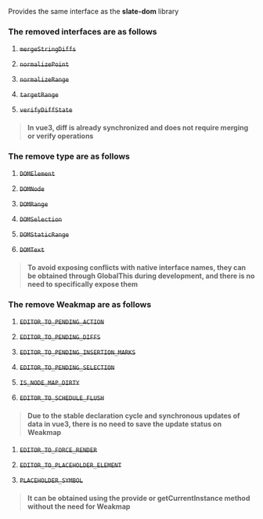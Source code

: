 Provides the same interface as the **slate-dom** library

### The removed interfaces are as follows

1. ~~`mergeStringDiffs`~~

2. ~~`normalizePoint`~~

3. ~~`normalizeRange`~~

4. ~~`targetRange`~~

5. ~~`verifyDiffState`~~

> #### In vue3, diff is already synchronized and does not require merging or verify operations

### The remove type are as follows

1. ~~`DOMElement`~~

2. ~~`DOMNode`~~

3. ~~`DOMRange`~~

4. ~~`DOMSelection`~~

5. ~~`DOMStaticRange`~~

6. ~~`DOMText`~~

> #### To avoid exposing conflicts with native interface names, they can be obtained through GlobalThis during development, and there is no need to specifically expose them

### The remove Weakmap are as follows

1. ~~`EDITOR_TO_PENDING_ACTION`~~

2. ~~`EDITOR_TO_PENDING_DIFFS`~~

3. ~~`EDITOR_TO_PENDING_INSERTION_MARKS`~~

4. ~~`EDITOR_TO_PENDING_SELECTION`~~

5. ~~`IS_NODE_MAP_DIRTY`~~

6. ~~`EDITOR_TO_SCHEDULE_FLUSH`~~

> #### Due to the stable declaration cycle and synchronous updates of data in vue3, there is no need to save the update status on Weakmap

1. ~~`EDITOR_TO_FORCE_RENDER`~~

2. ~~`EDITOR_TO_PLACEHOLDER_ELEMENT`~~

3. ~~`PLACEHOLDER_SYMBOL`~~

> #### It can be obtained using the provide or getCurrentInstance method without the need for Weakmap
